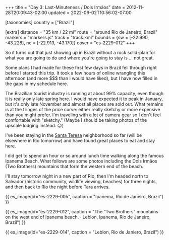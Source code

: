 +++
title = "Day 3: Last-Minuteness / Dois Irmãos"
date = 2012-11-28T20:09:43-02:00
updated = 2022-09-02T10:56:02-07:00

[taxonomies]
country = ["Brazil"]

[extra]
distance = "35 km / 22 mi"
route = "around Rio de Janeiro, Brazil"
markers = "markers.js"
track = "track.kml"
bounds = {sw = [-22.990, -43.228], ne = [-22.913, -43.170]}
cover = "es-2229-012"
+++

So it turns out that just showing up in Brazil without a rock solid-plan for what you are going to do and where you're going to stay is ... not great. 

<!-- more -->

Some plans I had made for these first few days in Brazil fell through right before I started this trip. It took a few hours of online wrangling this afternoon (and more $$$ than I would have liked), but I have now filled in the gaps in my schedule here.

The Brazilian tourist industry is running at about 99% capacity, even though it is really only late spring here. I would have expected it to peak in January, but it's only late November and almost all places are sold out. What remains is at the fringes of the price curve: either really sketchy or more expensive than you might prefer. I'm traveling with a lot of camera gear so I don't feel comfortable with "sketchy." (Maybe I should be taking photos of the upscale lodging instead. 😉)

I've been staying in the [Santa Teresa](https://en.wikipedia.org/wiki/Santa_Teresa,_Rio_de_Janeiro) neighborhood so far (will be elsewhere in Rio tomorrow) and have found great places to eat and stay here.

I did get to spend an hour or so around lunch time walking along the famous Ipanema Beach. What follows are some photos including the Dois Irmãos (Two Brothers) mountains that form the western end of the beach.

I'll stay tomorrow night in a new part of Rio, then I'm headed north to Salvador (historic community, wildlife viewing, beaches) for three nights, and then back to Rio the night before Tara arrives.

<!-- more -->

{{ es_image(id="es-2229-005", caption = "Ipanema, Rio de Janeiro, Brazil") }}

{{ es_image(id="es-2229-012", caption = "The “Two Brothers” mountains on the west end of Ipanema beach. · Leblon, Ipanema, Rio de Janeiro, Brazil") }}

{{ es_image(id="es-2229-014", caption = "Leblon, Rio de Janiero, Brazil") }}
